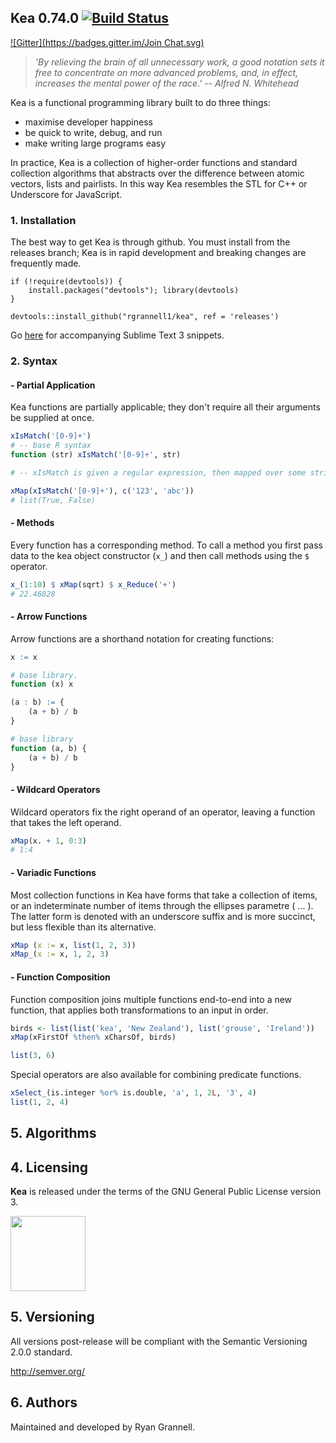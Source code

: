 
Kea 0.74.0 [![Build Status](https://travis-ci.org/rgrannell1/kea.png)](https://travis-ci.org/rgrannell1/kea)
-----------------------------------
[![Gitter](https://badges.gitter.im/Join Chat.svg)](https://gitter.im/rgrannell1/kea?utm_source=badge&utm_medium=badge&utm_campaign=pr-badge&utm_content=badge)

> *'By relieving the brain of all unnecessary work, a good notation sets it free to concentrate on more advanced problems, and, in effect, increases the mental power of the race.' -- Alfred N. Whitehead*

Kea is a functional programming library built to do three things:

* maximise developer happiness
* be quick to write, debug, and run
* make writing large programs easy

In practice, Kea is a collection of higher-order functions and standard collection algorithms that abstracts over the difference between atomic vectors, lists and pairlists. In this way Kea resembles the STL for C++ or Underscore for JavaScript.

### 1. Installation

The best way to get Kea is through github. You must install from the releases branch; Kea is in rapid development and breaking changes are frequently made.

```splus
if (!require(devtools)) {
    install.packages("devtools"); library(devtools)
}

devtools::install_github("rgrannell1/kea", ref = 'releases')
```

Go [here](https://github.com/rgrannell1/kea-snippets) for accompanying Sublime Text 3 snippets.

### 2. Syntax

#### - Partial Application

Kea functions are partially applicable; they don't require all their arguments be supplied at once.

```r
xIsMatch('[0-9]+')
# -- base R syntax
function (str) xIsMatch('[0-9]+', str)

# -- xIsMatch is given a regular expression, then mapped over some strings.

xMap(xIsMatch('[0-9]+'), c('123', 'abc'))
# list(True, False)
```

#### - Methods

Every function has a corresponding method. To call a method you first pass data
to the kea object constructor (`x_`) and then call methods using the `$` operator.

```r
x_(1:10) $ xMap(sqrt) $ x_Reduce('+')
# 22.46828
```

#### - Arrow Functions

Arrow functions are a shorthand notation for creating functions:

```r
x := x

# base library.
function (x) x

(a : b) := {
	(a + b) / b
}

# base library
function (a, b) {
	(a + b) / b
}
```

#### - Wildcard Operators

Wildcard operators fix the right operand of an operator, leaving a function that takes the left operand.

```r
xMap(x. + 1, 0:3)
# 1:4
```

#### - Variadic Functions

Most collection functions in Kea have forms that take a collection of items, or an indeterminate number of items through the ellipses parametre ( ... ). The latter form is denoted with an underscore suffix and is more succinct, but less flexible than its alternative.

```r
xMap (x := x, list(1, 2, 3))
xMap_(x := x, 1, 2, 3)
```

#### - Function Composition

Function composition joins multiple functions end-to-end into a new function, that applies both transformations to an input in order.

```r
birds <- list(list('kea', 'New Zealand'), list('grouse', 'Ireland'))
xMap(xFirstOf %then% xCharsOf, birds)

list(3, 6)
```

Special operators are also available for combining predicate functions.

```r
xSelect_(is.integer %or% is.double, 'a', 1, 2L, '3', 4)
list(1, 2, 4)
```

## 5. Algorithms

## 4. Licensing

**Kea** is released under the terms of the GNU General Public License version 3.

<img src="https://raw.githubusercontent.com/rgrannell1/kea/develop/gpl3.png" height = "120"> </img>

## 5. Versioning

All versions post-release will be compliant with the Semantic Versioning 2.0.0 standard.

http://semver.org/

## 6. Authors

Maintained and developed by Ryan Grannell.
